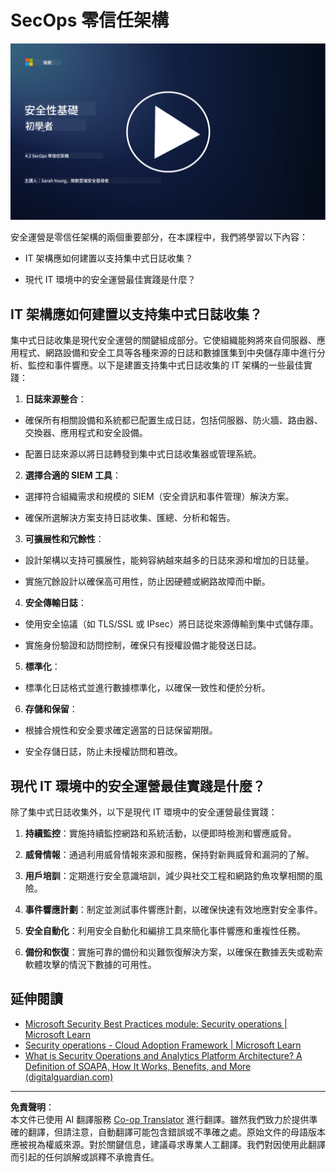 <!--
CO_OP_TRANSLATOR_METADATA:
{
  "original_hash": "45bbdc114e70936816b0b3e7c40189cf",
  "translation_date": "2025-09-04T00:43:24+00:00",
  "source_file": "4.2 SecOps zero trust architecture.md",
  "language_code": "mo"
}
-->
# SecOps 零信任架構

[![觀看影片](../../translated_images/4-2_placeholder.20e2345a0848364aaf73ddda28f676a3d9980843c51a0050774b268037db079d.mo.png)](https://learn-video.azurefd.net/vod/player?id=8a2c36d9-8117-4576-ad5b-787667d13603)

安全運營是零信任架構的兩個重要部分，在本課程中，我們將學習以下內容：

- IT 架構應如何建置以支持集中式日誌收集？

- 現代 IT 環境中的安全運營最佳實踐是什麼？

## IT 架構應如何建置以支持集中式日誌收集？

集中式日誌收集是現代安全運營的關鍵組成部分。它使組織能夠將來自伺服器、應用程式、網路設備和安全工具等各種來源的日誌和數據匯集到中央儲存庫中進行分析、監控和事件響應。以下是建置支持集中式日誌收集的 IT 架構的一些最佳實踐：

1. **日誌來源整合**：

- 確保所有相關設備和系統都已配置生成日誌，包括伺服器、防火牆、路由器、交換器、應用程式和安全設備。

- 配置日誌來源以將日誌轉發到集中式日誌收集器或管理系統。

2. **選擇合適的 SIEM 工具**：

- 選擇符合組織需求和規模的 SIEM（安全資訊和事件管理）解決方案。

- 確保所選解決方案支持日誌收集、匯總、分析和報告。

3. **可擴展性和冗餘性**：

- 設計架構以支持可擴展性，能夠容納越來越多的日誌來源和增加的日誌量。

- 實施冗餘設計以確保高可用性，防止因硬體或網路故障而中斷。

4. **安全傳輸日誌**：

- 使用安全協議（如 TLS/SSL 或 IPsec）將日誌從來源傳輸到集中式儲存庫。

- 實施身份驗證和訪問控制，確保只有授權設備才能發送日誌。

5. **標準化**：

- 標準化日誌格式並進行數據標準化，以確保一致性和便於分析。

6. **存儲和保留**：

- 根據合規性和安全要求確定適當的日誌保留期限。

- 安全存儲日誌，防止未授權訪問和篡改。

## 現代 IT 環境中的安全運營最佳實踐是什麼？

除了集中式日誌收集外，以下是現代 IT 環境中的安全運營最佳實踐：

1. **持續監控**：實施持續監控網路和系統活動，以便即時檢測和響應威脅。

2. **威脅情報**：通過利用威脅情報來源和服務，保持對新興威脅和漏洞的了解。

3. **用戶培訓**：定期進行安全意識培訓，減少與社交工程和網路釣魚攻擊相關的風險。

4. **事件響應計劃**：制定並測試事件響應計劃，以確保快速有效地應對安全事件。

5. **安全自動化**：利用安全自動化和編排工具來簡化事件響應和重複性任務。

6. **備份和恢復**：實施可靠的備份和災難恢復解決方案，以確保在數據丟失或勒索軟體攻擊的情況下數據的可用性。

## 延伸閱讀

- [Microsoft Security Best Practices module: Security operations | Microsoft Learn](https://learn.microsoft.com/security/operations/security-operations-videos-and-decks?WT.mc_id=academic-96948-sayoung)
- [Security operations - Cloud Adoption Framework | Microsoft Learn](https://learn.microsoft.com/azure/cloud-adoption-framework/secure/security-operations?WT.mc_id=academic-96948-sayoung)
- [What is Security Operations and Analytics Platform Architecture? A Definition of SOAPA, How It Works, Benefits, and More (digitalguardian.com)](https://www.digitalguardian.com/blog/what-security-operations-and-analytics-platform-architecture-definition-soapa-how-it-works#:~:text=All%20in%20all%2C%20security%20operations%20and%20analytics%20platform,become%20more%20efficient%20and%20operative%20with%20your%20security.)

---

**免責聲明**：  
本文件已使用 AI 翻譯服務 [Co-op Translator](https://github.com/Azure/co-op-translator) 進行翻譯。雖然我們致力於提供準確的翻譯，但請注意，自動翻譯可能包含錯誤或不準確之處。原始文件的母語版本應被視為權威來源。對於關鍵信息，建議尋求專業人工翻譯。我們對因使用此翻譯而引起的任何誤解或誤釋不承擔責任。